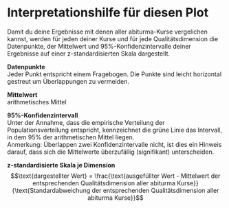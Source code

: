 # Interpretationshilfe für diesen Plot
Damit du deine Ergebnisse mit denen aller abiturma-Kurse vergelichen kannst, werden für jeden deiner Kurse und für jede Qualitätsdimension die Datenpunkte, der Mittelwert und 95%-Konfidenzintervalle deiner Ergebnisse auf einer z-standardisierten Skala dargestellt.  

__Datenpunkte__  
Jeder Punkt entspricht einem Fragebogen. Die Punkte sind leicht horizontal gestreut um Überlappungen zu vermeiden.

__Mittelwert__  
arithmetisches Mittel  

__95%-Konfidenzintervall__  
Unter der Annahme, dass die empirische Verteilung der Populationsverteilung entspricht, kennzeichnet die grüne Linie das Intervall, in dem 95% der arithmetischen Mittel liegen.  
Anmerkung: Überlappen zwei Konfidenzintervalle nicht, ist dies ein Hinweis darauf, dass sich die Mittelwerte überzufällig (signifikant) unterscheiden.


__z-standardisierte Skala je Dimension__  
$$\text{dargestellter Wert} = \frac{\text{ausgefüllter Wert - Mittelwert der entsprechenden Qualitätsdimension aller abiturma Kurse}}{\text{Standardabweichung der entsprechenden Qualitätsdimension aller abiturma Kurse}}$$